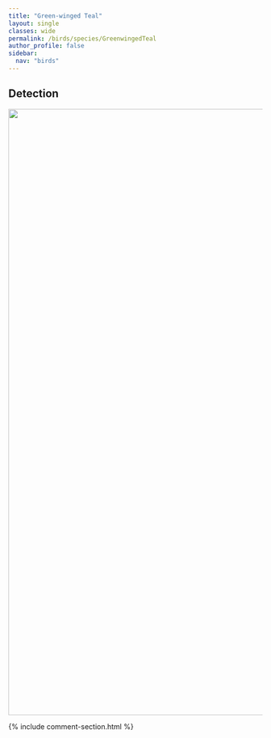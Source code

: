 ```yaml
---
title: "Green-winged Teal"
layout: single
classes: wide
permalink: /birds/species/GreenwingedTeal
author_profile: false
sidebar:
  nav: "birds"
---
```


<h2>Detection</h2>

<a href="https://drive.google.com/uc?export=view&id=1Liu4PdgMq6X8m59BoZR2rIvHXLghvKU8">
<img src="https://drive.google.com/uc?export=view&id=1Liu4PdgMq6X8m59BoZR2rIvHXLghvKU8" height = "1200" width = "800">
</a>

{% include comment-section.html %}
